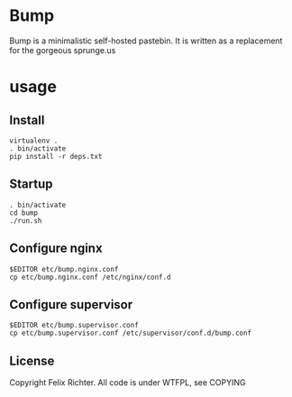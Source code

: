 # Bump
Bump is a minimalistic self-hosted pastebin.
It is written as a replacement for the gorgeous sprunge.us

# usage

## Install

    virtualenv .
    . bin/activate
    pip install -r deps.txt

## Startup

    . bin/activate
    cd bump
    ./run.sh

## Configure nginx
    
    $EDITOR etc/bump.nginx.conf
    cp etc/bump.nginx.conf /etc/nginx/conf.d

## Configure supervisor

    $EDITOR etc/bump.supervisor.conf
    cp etc/bump.supervisor.conf /etc/supervisor/conf.d/bump.conf

## License

Copyright Felix Richter. All code is under WTFPL, see COPYING
